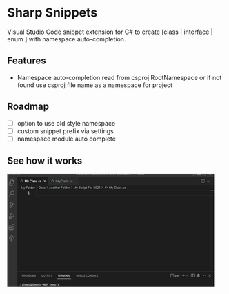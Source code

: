 # Sharp Snippets

Visual Studio Code snippet extension for C# to create [class | interface | enum ] with namespace auto-completion.

## Features

- Namespace auto-completion read from csproj RootNamespace or if not found use csproj file name as a namespace for project

## Roadmap
- [ ] option to use old style namespace
- [ ] custom snippet prefix via settings
- [ ] namespace module auto complete

## See how it works
  
![Example](images/example.gif)


